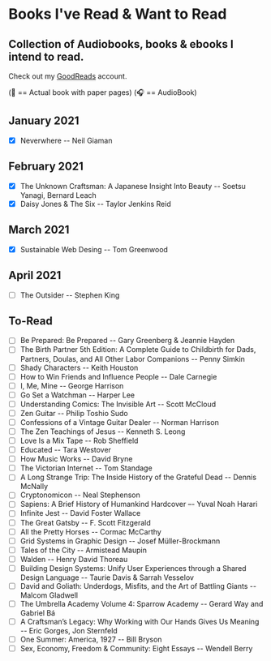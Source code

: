 # Books I've Read & Want to Read
## Collection of Audiobooks, books & ebooks I intend to read.

Check out my [GoodReads](https://www.goodreads.com/user/show/33690483-nick) account.

(:blue_book: == Actual book with paper pages)
(:headphones: == AudioBook)

## January 2021
- [x] Neverwhere -- Neil Giaman

## February 2021
- [x] The Unknown Craftsman: A Japanese Insight Into Beauty -- Soetsu Yanagi, Bernard Leach
- [x] Daisy Jones & The Six -- Taylor Jenkins Reid

## March 2021
- [x] Sustainable Web Desing -- Tom Greenwood

## April 2021
- [ ] The Outsider -- Stephen King

To-Read
---
- [ ] Be Prepared: Be Prepared -- Gary Greenberg & Jeannie Hayden
- [ ] The Birth Partner 5th Edition: A Complete Guide to Childbirth for Dads, Partners, Doulas, and All Other Labor Companions -- Penny Simkin
- [ ] Shady Characters -- Keith Houston
- [ ] How to Win Friends and Influence People -- Dale Carnegie
- [ ] I, Me, Mine -- George Harrison
- [ ] Go Set a Watchman -- Harper Lee
- [ ] Understanding Comics: The Invisible Art -- Scott McCloud
- [ ] Zen Guitar -- Philip Toshio Sudo
- [ ] Confessions of a Vintage Guitar Dealer -- Norman Harrison
- [ ] The Zen Teachings of Jesus -- Kenneth S. Leong
- [ ] Love Is a Mix Tape -- Rob Sheffield
- [ ] Educated -- Tara Westover
- [ ] How Music Works -- David Bryne
- [ ] The Victorian Internet -- Tom Standage
- [ ] A Long Strange Trip: The Inside History of the Grateful Dead -- Dennis McNally
- [ ] Cryptonomicon -- Neal Stephenson
- [ ] Sapiens: A Brief History of Humankind Hardcover –- Yuval Noah Harari
- [ ] Infinite Jest -- David Foster Wallace
- [ ] The Great Gatsby -- F. Scott Fitzgerald
- [ ] All the Pretty Horses -- Cormac McCarthy
- [ ] Grid Systems in Graphic Design -- Josef Müller-Brockmann
- [ ] Tales of the City -- Armistead Maupin
- [ ] Walden -- Henry David Thoreau
- [ ] Building Design Systems: Unify User Experiences through a Shared Design Language -- Taurie Davis & Sarrah Vesselov
- [ ] David and Goliath: Underdogs, Misfits, and the Art of Battling Giants -- Malcom Gladwell
- [ ] The Umbrella Academy Volume 4: Sparrow Academy -- Gerard Way and Gabriel Bá
- [ ] A Craftsman’s Legacy: Why Working with Our Hands Gives Us Meaning -- Eric Gorges, Jon Sternfeld
- [ ] One Summer: America, 1927 -- Bill Bryson
- [ ] Sex, Economy, Freedom & Community: Eight Essays -- Wendell Berry
